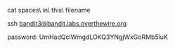 cat spaces\ in\ this\ filename

ssh bandit3@bandit.labs.overthewire.org

password: UmHadQclWmgdLOKQ3YNgjWxGoRMb5luK
